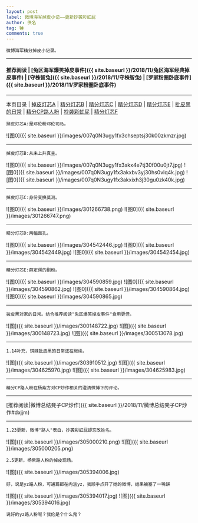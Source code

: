 ```yaml
---
layout: post
label: 微博海军掉皮小记——更新抄袭彩虹屁
author: 佚名
tag: 锤
comments: true
---
```


    微博海军精分掉皮小记录。

---
#### 推荐阅读 | [兔区海军爆笑掉皮事件]({{ site.baseurl }}/2018/11/兔区海军经典掉皮事件) | [守株智兔]({{ site.baseurl }}/2018/11/守株智兔) | [罗家粉圈卧底事件]({{ site.baseurl }}/2018/11/罗家粉圈卧底事件)
---

本页目录 \| [掉皮灯芯A](#dxjja) \| [精分灯芯B](#dxjjb) \| [精分灯芯C](#dxjjc) \| [精分灯芯D](#dxjje) \| [精分灯芯E](#dxjjf) \| [批皮黑的日常](#dxjjd) \| [精分CP路人粉](#dxjjg) \| [抄袭彩虹屁](#dxjjh) \| [精分灯芯F](#dxjji) 

<a class="anchor" name="dxjja"></a>

    掉皮灯芯A:是邓伦粉邓伦司马。

![图0]({{ site.baseurl }}/images/007q0N3ugy1fx3chseptsj30k00zkmzr.jpg)

---

<a class="anchor" name="dxjjb"></a>

    掉皮灯芯B:从未上升真主。


![图0]({{ site.baseurl }}/images/007q0N3ugy1fx3akx4e7tj30f00u0jt7.jpg)
![图0]({{ site.baseurl }}/images/007q0N3ugy1fx3akxbv3yj30hs0vlq4k.jpg)
![图0]({{ site.baseurl }}/images/007q0N3ugy1fx3akxixh3j30gu0zk40k.jpg)

---

<a class="anchor" name="dxjjc"></a>

    掉皮灯芯C:身份变换莫测。

![图0]({{ site.baseurl }}/images/301266738.png)
![图0]({{ site.baseurl }}/images/301266747.png)



---

<a class="anchor" name="dxjje"></a>

    精分灯芯D:两幅面孔。

![图0]({{ site.baseurl }}/images/304542446.jpg)
![图0]({{ site.baseurl }}/images/304542449.jpg)
![图0]({{ site.baseurl }}/images/304542454.jpg)

---

<a class="anchor" name="dxjjf"></a>

    精分灯芯E:薛定谔的剧粉。

![图0]({{ site.baseurl }}/images/304590859.jpg)
![图0]({{ site.baseurl }}/images/304590862.jpg)
![图0]({{ site.baseurl }}/images/304590864.jpg)
![图0]({{ site.baseurl }}/images/304590865.jpg)



---

<a class="anchor" name="dxjjd"></a>

    披皮黑对家的日常。结合推荐阅读"兔区爆笑掉皮事件"食用更佳。
    

![图]({{ site.baseurl }}/images/300148722.jpg)
![图]({{ site.baseurl }}/images/300148723.jpg)
![图]({{ site.baseurl }}/images/300513078.jpg)

---

    1.14补充，饼妹批皮黑的日常还在继续。

![图]({{ site.baseurl }}/images/303910512.jpg)
![图]({{ site.baseurl }}/images/304625970.jpg)
![图]({{ site.baseurl }}/images/304625983.jpg)

---

<a class="anchor" name="dxjjg"></a>

    精分CP路人粉在杨紫方对CP炒作相关的澄清微博下的评论。

---

[推荐阅读|微博总结凳子CP炒作]({{ site.baseurl }}/2018/11/微博总结凳子CP炒作#dxjjm)

---


<a class="anchor" name="dxjjh"></a>

    1.23更新，微博"路人"表白，抄袭彩虹屁却忘改姓名。
    
![图]({{ site.baseurl }}/images/305000210.png)
![图]({{ site.baseurl }}/images/305000205.png)




<a class="anchor" name="dxjji"></a>

    2.5更新，杨紫路人粉的掉皮现场。
    
![图]({{ site.baseurl }}/images/305394006.jpg)

    好，说是yz路人粉，可通篇都在内涵yz，我顺手点开了她的微博，结果被塞了一嘴饼
    
![图]({{ site.baseurl }}/images/305394017.jpg)
![图]({{ site.baseurl }}/images/305394016.jpg)

    说好的yz路人粉呢？我伦是个什么鬼？